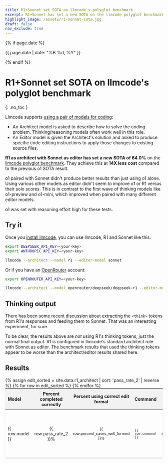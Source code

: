 ```yaml
---
title: R1+Sonnet set SOTA on llmcode's polyglot benchmark
excerpt: R1+Sonnet has set a new SOTA on the llmcode polyglot benchmark. At 14X less cost compared to o1.
highlight_image: /assets/r1-sonnet-sota.jpg
draft: false
nav_exclude: true
---
```

{% if page.date %}
<p class="post-date">{{ page.date | date: "%B %d, %Y" }}</p>
{% endif %}

# R1+Sonnet set SOTA on llmcode's polyglot benchmark
{: .no_toc }

<canvas id="editChart" width="800" height="450" style="margin-top: 20px"></canvas>

Llmcode supports [using a pair of models for coding](https://llm.khulnasoft.com/2024/09/26/architect.html):

- An Architect model is asked to describe how to solve the coding problem. Thinking/reasoning models often work well in this role.
- An Editor model is given the Architect's solution and asked to produce specific code editing instructions to apply those changes to existing source files.

**R1 as architect with Sonnet as editor has set a new SOTA of 64.0%** on the 
[llmcode polyglot benchmark](/2024/12/21/polyglot.html).
They achieve this at **14X less cost** compared to the previous o1 SOTA result.

o1 paired with Sonnet didn't produce better results than just using o1 alone.
Using various other models as editor didn't seem to improve o1 or R1 versus their solo scores.
This is in contrast to the first wave of thinking models like o1-preview and o1-mini,
which improved when paired with many different editor models.

o1 was set with reasoning effort high for these tests.

## Try it

Once you [install llmcode](https://llm.khulnasoft.com/docs/install.html),
you can use llmcode, R1 and Sonnet like this:

```bash
export DEEPSEEK_API_KEY=<your-key>
export ANTHROPIC_API_KEY=<your-key>

llmcode --architect --model r1 --editor-model sonnet
```

Or if you have an [OpenRouter](https://openrouter.ai) account:

```bash
export OPENROUTER_API_KEY=<your-key>

llmcode --architect --model openrouter/deepseek/deepseek-r1 --editor-model openrouter/anthropic/claude-3.5-sonnet
```

## Thinking output

There has been 
[some recent discussion](https://github.com/khulnasoft/llmcode/pull/2973)
about extracting the `<think>` tokens from R1's responses
and feeding them to Sonnet.
That was an interesting experiment, for sure.

To be clear, the results above are *not* using R1's thinking tokens, just the normal
final output. 
R1 is configured in llmcode's standard architect role with Sonnet as editor.
The benchmark results that used the thinking tokens appear to be worse than
the architect/editor results shared here.

## Results

<table style="width: 100%; max-width: 800px; margin: auto; border-collapse: collapse; box-shadow: 0 2px 4px rgba(0,0,0,0.1); font-size: 14px;">
  <thead style="background-color: #f2f2f2;">
    <tr>
      <th style="padding: 8px; text-align: left;">Model</th>
      <th style="padding: 8px; text-align: center;">Percent completed correctly</th>
      <th style="padding: 8px; text-align: center;">Percent using correct edit format</th>
      <th style="padding: 8px; text-align: left;">Command</th>
      <th style="padding: 8px; text-align: center;">Edit format</th>
      <th style="padding: 8px; text-align: center;">Total Cost</th>
    </tr>
  </thead>
  <tbody>
    {% assign edit_sorted = site.data.r1_architect | sort: 'pass_rate_2' | reverse %}
    {% for row in edit_sorted %}
      <tr style="border-bottom: 1px solid #ddd;">
        <td style="padding: 8px;">{{ row.model }}</td>
        <td style="padding: 8px; text-align: center;">{{ row.pass_rate_2 }}%</td>
        <td style="padding: 8px; text-align: center;">{{ row.percent_cases_well_formed }}%</td>
        <td style="padding: 8px;"><code>{{ row.command }}</code></td>
        <td style="padding: 8px; text-align: center;">{{ row.edit_format }}</td>
        <td style="padding: 8px; text-align: center;">{% if row.total_cost == 0 %}?{% else %}${{ row.total_cost | times: 1.0 | round: 2 }}{% endif %}</td>
      </tr>
    {% endfor %}
  </tbody>
</table>

<script src="https://unpkg.com/patternomaly/dist/patternomaly.js"></script>
<script src="https://cdn.jsdelivr.net/npm/chart.js"></script>
<script>
{% assign data_source = edit_sorted %}
{% assign pass_rate_field = "pass_rate_2" %}
{% assign highlight_model = "+" %}
{% assign show_legend = false %}
{% include leaderboard.js %}
</script>
<style>
  tr.selected {
    color: #0056b3;
  }
  table {
    table-layout: fixed;
  }
  td, th {
    word-wrap: break-word;
    overflow-wrap: break-word;
  }
  td:nth-child(3), td:nth-child(4) {
    font-size: 12px;
  }
</style>
